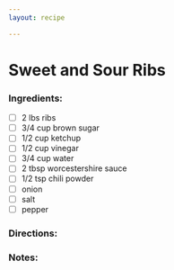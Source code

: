 ```yaml
---
layout: recipe

---
```


# Sweet and Sour Ribs

### Ingredients:

- [ ] 2 lbs ribs
- [ ] 3/4 cup brown sugar
- [ ] 1/2 cup ketchup
- [ ] 1/2 cup vinegar
- [ ] 3/4 cup water
- [ ] 2 tbsp worcestershire sauce
- [ ] 1/2 tsp chili powder
- [ ] onion
- [ ] salt
- [ ] pepper

### Directions: 


### Notes:

